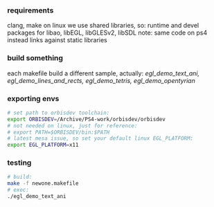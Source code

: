 ### requirements
clang, make
on linux we use shared libraries, so: runtime and devel packages for libao, libEGL, libGLESv2, libSDL
note: same code on ps4 instead links against static libraries

### build something
each makefile build a different sample, actually:
_egl_demo_text_ani, egl_demo_lines_and_rects, egl_demo_tetris, egl_demo_opentyrian_

### exporting envs
```sh
# set path to orbisdev toolchain:
export ORBISDEV=/Archive/PS4-work/orbisdev/orbisdev
# not needed on linux, just for reference:
# export PATH=$ORBISDEV/bin:$PATH
# latest mesa issue, so set your default linux EGL_PLATFORM:
export EGL_PLATFORM=x11
```

### testing
```sh
# build:
make -f newone.makefile
# exec:
./egl_demo_text_ani
```